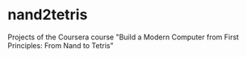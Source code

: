 # nand2tetris
Projects of the Coursera course "Build a Modern Computer from First Principles: From Nand to Tetris"
